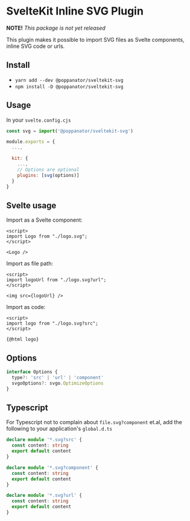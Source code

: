 # SvelteKit Inline SVG Plugin

**NOTE!** _This package is not yet released_

This plugin makes it possible to import SVG files as Svelte
components, inline SVG code or urls.

## Install

- `yarn add --dev @poppanator/sveltekit-svg`
- `npm install -D @poppanator/sveltekit-svg`

## Usage

In your `svelte.config.cjs`

```js
const svg = import('@poppanator/sveltekit-svg')

module.exports = {
  ...,

  kit: {
    ...,
    // Options are optional
    plugins: [svg(options)]
  }
}
```

## Svelte usage

Import as a Svelte component:

```svelte
<script>
import Logo from "./logo.svg";
</script>

<Logo />
```

Import as file path:

```svelte
<script>
import logoUrl from "./logo.svg?url";
</script>

<img src={logoUrl} />
```

Import as code:

```svelte
<script>
import logo from "./logo.svg?src";
</script>

{@html logo}
```

## Options

```ts
interface Options {
  type?: 'src' | 'url' | 'component'
  svgoOptions?: svgo.OptimizeOptions
}
```

## Typescript

For Typescript not to complain about `file.svg?component` et.al, add the
following to your application's `global.d.ts`

```ts
declare module '*.svg?src' {
  const content: string
  export default content
}

declare module '*.svg?component' {
  const content: string
  export default content
}

declare module '*.svg?url' {
  const content: string
  export default content
}
```
